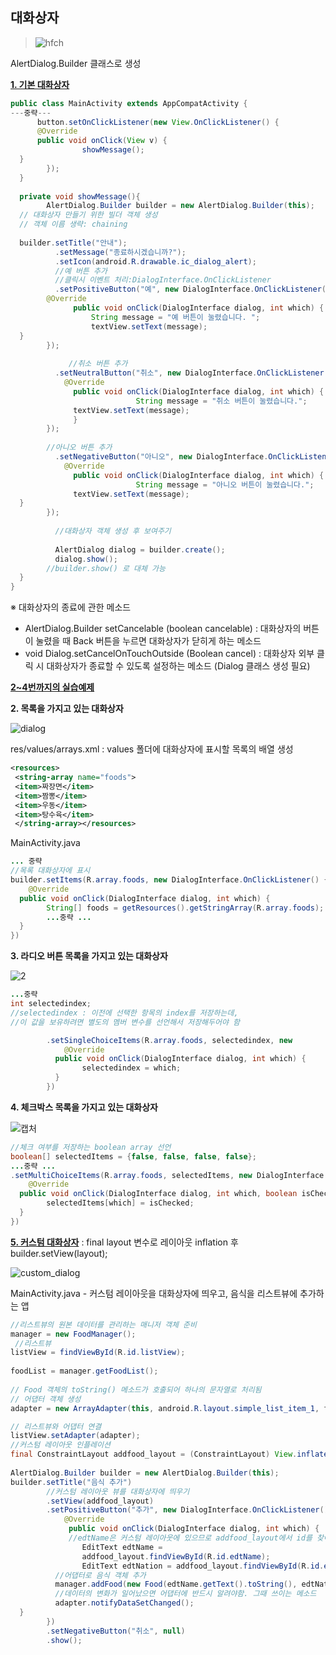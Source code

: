## 대화상자
> ![hfch](https://user-images.githubusercontent.com/37764504/56305646-a1817b80-617b-11e9-83b0-9e0d82dbbaa9.PNG)

AlertDialog.Builder 클래스로 생성

[**1. 기본 대화상자**](https://github.com/yurrrri/Android_study/tree/master/BasicDialog)
```java
public class MainActivity extends AppCompatActivity {  
---중략---
	  button.setOnClickListener(new View.OnClickListener() {  
      @Override  
	  public void onClick(View v) {  
                showMessage();  
  }  
        });  
  }  
  
  private void showMessage(){  
        AlertDialog.Builder builder = new AlertDialog.Builder(this);  
  // 대화상자 만들기 위한 빌더 객체 생성  
  // 객체 이름 생략: chaining
  
  builder.setTitle("안내");  
		  .setMessage("종료하시겠습니까?");  
		  .setIcon(android.R.drawable.ic_dialog_alert);  
		  //예 버튼 추가
		  //클릭시 이벤트 처리:DialogInterface.OnClickListener
		  .setPositiveButton("예", new DialogInterface.OnClickListener() {  
        @Override 
			  public void onClick(DialogInterface dialog, int which) {  
		          String message = "예 버튼이 눌렸습니다. ";  
			      textView.setText(message);  
  }  
        });  
  
			 //취소 버튼 추가
		  .setNeutralButton("취소", new DialogInterface.OnClickListener() {  
            @Override  
			  public void onClick(DialogInterface dialog, int which) {  
			                String message = "취소 버튼이 눌렸습니다.";  
			  textView.setText(message);  
			  }  
        });  
  
		//아니오 버튼 추가  
		  .setNegativeButton("아니오", new DialogInterface.OnClickListener() {  
            @Override  
			  public void onClick(DialogInterface dialog, int which) {  
			                String message = "아니오 버튼이 눌렸습니다.";  
			  textView.setText(message);  
  }  
        });  
  
		  //대화상자 객체 생성 후 보여주기
		  
		  AlertDialog dialog = builder.create();  
		  dialog.show();
		//builder.show() 로 대체 가능
  }  
}
```
※ 대화상자의 종료에 관한 메소드 
- AlertDialog.Builder setCancelable (boolean cancelable) : 대화상자의 버튼이 눌렸을 때 Back 버튼을 누르면 대화상자가 닫히게 하는 메소드
- void Dialog.setCancelOnTouchOutside (Boolean cancel) : 대화상자 외부 클릭 시 대화상자가 종료할 수 있도록 설정하는 메소드 (Dialog 클래스 생성 필요)

[**2~4번까지의 실습예제**](https://github.com/yurrrri/Android_study/tree/master/DialogTest)

**2. 목록을 가지고 있는 대화상자**

![dialog](https://user-images.githubusercontent.com/37764504/83961632-f62c0c80-a8cf-11ea-843f-57212092b053.GIF)

res/values/arrays.xml  : values 폴더에 대화상자에 표시할 목록의 배열 생성
```xml
<resources>  
 <string-array name="foods">  
 <item>짜장면</item>  
 <item>짬뽕</item>  
 <item>우동</item>  
 <item>탕수육</item>  
 </string-array></resources>
```

MainActivity.java
```java
... 중략
//목록 대화상자에 표시
builder.setItems(R.array.foods, new DialogInterface.OnClickListener() {  
    @Override  
  public void onClick(DialogInterface dialog, int which) {  
        String[] foods = getResources().getStringArray(R.array.foods);  
        ...중략 ...
  }  
})
```

**3. 라디오 버튼 목록을 가지고 있는 대화상자**

![2](https://user-images.githubusercontent.com/37764504/83961839-27a5d780-a8d2-11ea-90d2-b783787f4de6.GIF)

```java
...중략
int selectedindex;
//selectedindex : 이전에 선택한 항목의 index를 저장하는데, 
//이 값을 보유하려면 별도의 멤버 변수를 선언해서 저장해두어야 함

		.setSingleChoiceItems(R.array.foods, selectedindex, new 		DialogInterface.OnClickListener() {  
		    @Override  
		  public void onClick(DialogInterface dialog, int which) {  
		        selectedindex = which;  
		  }  
		})
```
**4. 체크박스 목록을 가지고 있는 대화상자**

![캡처](https://user-images.githubusercontent.com/37764504/83961884-9f740200-a8d2-11ea-9ac4-c53cfea851be.GIF)

```java
//체크 여부를 저장하는 boolean array 선언
boolean[] selectedItems = {false, false, false, false};
...중략 ...
.setMultiChoiceItems(R.array.foods, selectedItems, new DialogInterface.OnMultiChoiceClickListener() {  
    @Override  
  public void onClick(DialogInterface dialog, int which, boolean isChecked) {  
        selectedItems[which] = isChecked;  
  }  
})
```
[**5. 커스텀 대화상자**](https://github.com/yurrrri/Android_study/tree/master/CustomDialog) : 
final layout 변수로 레이아웃 inflation 후 builder.setView(layout);

![custom_dialog](https://user-images.githubusercontent.com/37764504/84122486-76d73e00-aa73-11ea-8291-3fa37c3b1df9.PNG)

MainActivity.java  - 
커스텀 레이아웃을 대화상자에 띄우고, 음식을 리스트뷰에 추가하는 앱
```java
//리스트뷰의 원본 데이터를 관리하는 매니저 객체 준비
manager = new FoodManager();  
 //리스트뷰
listView = findViewById(R.id.listView);  
 
foodList = manager.getFoodList();  
  
// Food 객체의 toString() 메소드가 호출되어 하나의 문자열로 처리됨
// 어댑터 객체 생성
adapter = new ArrayAdapter(this, android.R.layout.simple_list_item_1, foodList);

// 리스트뷰와 어댑터 연결
listView.setAdapter(adapter);
//커스텀 레이아웃 인플레이션
final ConstraintLayout addfood_layout = (ConstraintLayout) View.inflate(this, R.layout.addfood_layout, null);  
  
AlertDialog.Builder builder = new AlertDialog.Builder(this);  
builder.setTitle("음식 추가")
		//커스텀 레이아웃 뷰를 대화상자에 띄우기
        .setView(addfood_layout)  
        .setPositiveButton("추가", new DialogInterface.OnClickListener() {  
            @Override  
			 public void onClick(DialogInterface dialog, int which) {
			 //edtName은 커스텀 레이아웃에 있으므로 addfood_layout에서 id를 찾아야함
                EditText edtName = 
                addfood_layout.findViewById(R.id.edtName);  
                EditText edtNation = addfood_layout.findViewById(R.id.edtNation);  
		  //어댑터로 음식 객체 추가
		  manager.addFood(new Food(edtName.getText().toString(), edtNation.getText().toString())); 
		  //데이터의 변화가 일어났으면 어댑터에 반드시 알려야함. 그때 쓰이는 메소드 
		  adapter.notifyDataSetChanged();  
  }  
        })  
        .setNegativeButton("취소", null)  
        .show();
```

